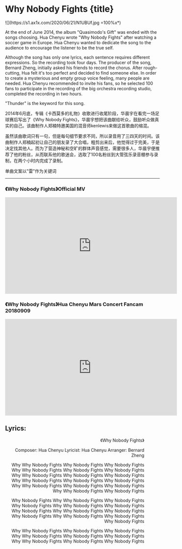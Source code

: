 # Why Nobody Fights {title}
<div class="background" markdown="1">
![](https://s1.ax1x.com/2020/06/21/N1UBUf.jpg =100%x*)
</div>

At the end of June 2014, the album "Quasimodo's Gift" was ended with the songs choosing. Hua Chenyu wrote "Why Nobody Fights" after watching a soccer game in Europe. Hua Chenyu wanted to dedicate the song to the audience to encourage the listener to be the true self.

Although the song has only one lyrics, each sentence requires different expressions. So the recording took four days. The producer of the song, Bernard Zheng, initially asked his friends to record the chorus. After rough-cutting, Hua felt it's too perfect and decided to find someone else. In order to create a mysterious and empty group voice feeling, many people are needed. Hua Chenyu recommended to invite his fans, so he selected 100 fans to participate in the recording of the big orchestra recording studio, completed the recording in two hours.

"Thunder" is the keyword for this song.

2014年6月底，专辑《卡西莫多的礼物》收歌进行收尾阶段，华晨宇在看完一场足球赛后写出了《Why Nobody Fights》，华晨宇想把该曲献给听众，鼓励听众做真实的自己。该曲制作人郑楠特邀美国的混音师kenlewis来做这首歌曲的缩混。

虽然该曲歌词只有一句，但是每句细节要求不同，所以录音用了三四天的时间。该曲制作人郑楠起初让自己的朋友录了大合唱，粗剪出来后，他觉得过于完美，于是决定找其他人。而为了营造神秘和空旷的群体声音感觉，需要很多人，华晨宇便推荐了他的粉丝，从而联系他的歌迷会，选取了100名粉丝到大管弦乐录音棚参与录制，在两个小时内完成了录制。

单曲文案以"雷"作为关键词

---------------------------------

### 《Why Nobody Fights》Official MV

<iframe width="560" height="315" src="https://www.youtube.com/embed/FODqREJiglg" frameborder="0" allow="accelerometer; autoplay; encrypted-media; gyroscope; picture-in-picture" allowfullscreen></iframe>

### 《Why Nobody Fights》Hua Chenyu Mars Concert Fancam 20180909

<iframe width="560" height="315" src="https://www.youtube.com/embed/1MABkyutvsc" frameborder="0" allow="accelerometer; autoplay; encrypted-media; gyroscope; picture-in-picture" allowfullscreen></iframe>

## Lyrics:
<div class="box">
<div class="lyrics" style="width: 90%; text-align: right">
《Why Nobody Fights》

Composer: Hua Chenyu
Lyricist: Hua Chenyu
Arranger: Bernard Zheng

Why Why Nobody Fights
Why Nobody Fights
Why Nobody Fights
Why Why Nobody Fights
Why Nobody Fights
Why Nobody Fights
Why Why Nobody Fights
Why Nobody Fights
Why Nobody Fights
Why Why Nobody Fights
Why Nobody Fights
Why Nobody Fights
Why Why Nobody Fights
Why Nobody Fights
Why Nobody Fights
Why Why Nobody Fights
Why Nobody Fights

Why Nobody Fights
Why Why Nobody Fights
Why Nobody Fights
Why Nobody Fights
Why Why Nobody Fights
Why Nobody Fights
Why Nobody Fights
Why Why Nobody Fights
Why Nobody Fights
Why Nobody Fights
Why Why Nobody Fights
Why Nobody Fights
Why Nobody Fights

Why Why Nobody Fights
Why Nobody Fights
Why Nobody Fights
Why Why Nobody Fights
Why Nobody Fights
Why Nobody Fights
Why Why Nobody Fights
Why Nobody Fights
Why Nobody Fights
</div>